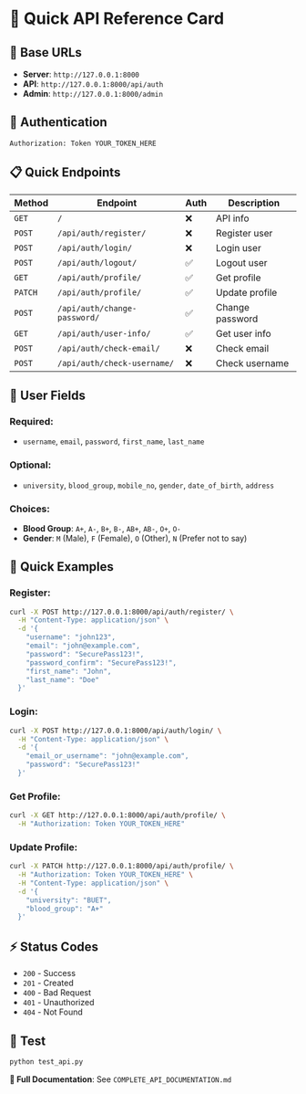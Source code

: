 # 🚀 Quick API Reference Card

## 🔗 Base URLs
- **Server**: `http://127.0.0.1:8000`
- **API**: `http://127.0.0.1:8000/api/auth`
- **Admin**: `http://127.0.0.1:8000/admin`

## 🔐 Authentication
```
Authorization: Token YOUR_TOKEN_HERE
```

## 📋 Quick Endpoints

| Method | Endpoint | Auth | Description |
|--------|----------|------|-------------|
| `GET` | `/` | ❌ | API info |
| `POST` | `/api/auth/register/` | ❌ | Register user |
| `POST` | `/api/auth/login/` | ❌ | Login user |
| `POST` | `/api/auth/logout/` | ✅ | Logout user |
| `GET` | `/api/auth/profile/` | ✅ | Get profile |
| `PATCH` | `/api/auth/profile/` | ✅ | Update profile |
| `POST` | `/api/auth/change-password/` | ✅ | Change password |
| `GET` | `/api/auth/user-info/` | ✅ | Get user info |
| `POST` | `/api/auth/check-email/` | ❌ | Check email |
| `POST` | `/api/auth/check-username/` | ❌ | Check username |

## 📝 User Fields

### Required:
- `username`, `email`, `password`, `first_name`, `last_name`

### Optional:
- `university`, `blood_group`, `mobile_no`, `gender`, `date_of_birth`, `address`

### Choices:
- **Blood Group**: `A+`, `A-`, `B+`, `B-`, `AB+`, `AB-`, `O+`, `O-`
- **Gender**: `M` (Male), `F` (Female), `O` (Other), `N` (Prefer not to say)

## 🎯 Quick Examples

### Register:
```bash
curl -X POST http://127.0.0.1:8000/api/auth/register/ \
  -H "Content-Type: application/json" \
  -d '{
    "username": "john123",
    "email": "john@example.com",
    "password": "SecurePass123!",
    "password_confirm": "SecurePass123!",
    "first_name": "John",
    "last_name": "Doe"
  }'
```

### Login:
```bash
curl -X POST http://127.0.0.1:8000/api/auth/login/ \
  -H "Content-Type: application/json" \
  -d '{
    "email_or_username": "john@example.com",
    "password": "SecurePass123!"
  }'
```

### Get Profile:
```bash
curl -X GET http://127.0.0.1:8000/api/auth/profile/ \
  -H "Authorization: Token YOUR_TOKEN_HERE"
```

### Update Profile:
```bash
curl -X PATCH http://127.0.0.1:8000/api/auth/profile/ \
  -H "Authorization: Token YOUR_TOKEN_HERE" \
  -H "Content-Type: application/json" \
  -d '{
    "university": "BUET",
    "blood_group": "A+"
  }'
```

## ⚡ Status Codes
- `200` - Success
- `201` - Created
- `400` - Bad Request
- `401` - Unauthorized
- `404` - Not Found

## 🧪 Test
```bash
python test_api.py
```

**📖 Full Documentation**: See `COMPLETE_API_DOCUMENTATION.md`
